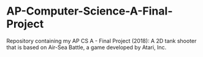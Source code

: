 # AP-Computer-Science-A-Final-Project
Repository containing my AP CS A - Final Project (2018): A 2D tank shooter that is based on Air-Sea Battle, a game developed by Atari, Inc.
